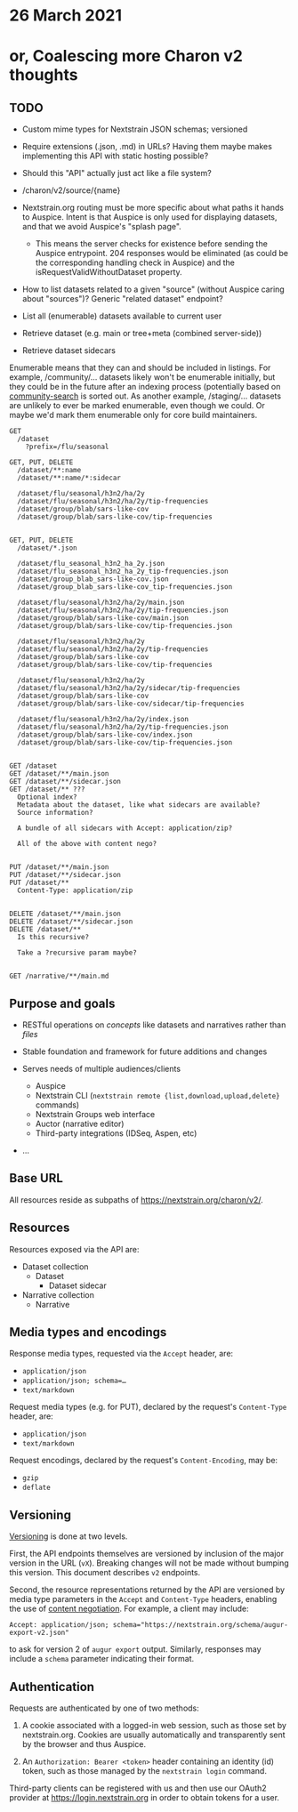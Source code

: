 # 26 March 2021
# or, Coalescing more Charon v2 thoughts

## TODO

  * Custom mime types for Nextstrain JSON schemas; versioned
  * Require extensions (.json, .md) in URLs?  Having them maybe makes
    implementing this API with static hosting possible?

  * Should this "API" actually just act like a file system?

  * /charon/v2/source/{name}

  * Nextstrain.org routing must be more specific about what paths it hands to Auspice.  Intent is that Auspice is only used for displaying datasets, and that we avoid Auspice's "splash page".
    * This means the server checks for existence before sending the Auspice entrypoint.  204 responses would be eliminated (as could be the corresponding handling check in Auspice) and the isRequestValidWithoutDataset property.

  * How to list datasets related to a given "source" (without Auspice caring
    about "sources")?  Generic "related dataset" endpoint?


* List all (enumerable) datasets available to current user
* Retrieve dataset (e.g. main or tree+meta (combined server-side))
* Retrieve dataset sidecars


Enumerable means that they can and should be included in listings.  For
example, /community/… datasets likely won't be enumerable initially, but they
could be in the future after an indexing process (potentially based on
[community-search][] is sorted out.  As another example, /staging/… datasets
are unlikely to ever be marked enumerable, even though we could.  Or maybe we'd
mark them enumerable only for core build maintainers.

[community-search]: https://github.com/nextstrain/community-search


    GET
      /dataset
        ?prefix=/flu/seasonal

    GET, PUT, DELETE
      /dataset/**:name
      /dataset/**:name/*:sidecar

      /dataset/flu/seasonal/h3n2/ha/2y
      /dataset/flu/seasonal/h3n2/ha/2y/tip-frequencies
      /dataset/group/blab/sars-like-cov
      /dataset/group/blab/sars-like-cov/tip-frequencies


    GET, PUT, DELETE
      /dataset/*.json

      /dataset/flu_seasonal_h3n2_ha_2y.json
      /dataset/flu_seasonal_h3n2_ha_2y_tip-frequencies.json
      /dataset/group_blab_sars-like-cov.json
      /dataset/group_blab_sars-like-cov_tip-frequencies.json

      /dataset/flu/seasonal/h3n2/ha/2y/main.json
      /dataset/flu/seasonal/h3n2/ha/2y/tip-frequencies.json
      /dataset/group/blab/sars-like-cov/main.json
      /dataset/group/blab/sars-like-cov/tip-frequencies.json

      /dataset/flu/seasonal/h3n2/ha/2y
      /dataset/flu/seasonal/h3n2/ha/2y/tip-frequencies
      /dataset/group/blab/sars-like-cov
      /dataset/group/blab/sars-like-cov/tip-frequencies

      /dataset/flu/seasonal/h3n2/ha/2y
      /dataset/flu/seasonal/h3n2/ha/2y/sidecar/tip-frequencies
      /dataset/group/blab/sars-like-cov
      /dataset/group/blab/sars-like-cov/sidecar/tip-frequencies

      /dataset/flu/seasonal/h3n2/ha/2y/index.json
      /dataset/flu/seasonal/h3n2/ha/2y/tip-frequencies.json
      /dataset/group/blab/sars-like-cov/index.json
      /dataset/group/blab/sars-like-cov/tip-frequencies.json


    GET /dataset
    GET /dataset/**/main.json
    GET /dataset/**/sidecar.json
    GET /dataset/** ???
      Optional index?
      Metadata about the dataset, like what sidecars are available?
      Source information?

      A bundle of all sidecars with Accept: application/zip?

      All of the above with content nego?


    PUT /dataset/**/main.json
    PUT /dataset/**/sidecar.json
    PUT /dataset/**
      Content-Type: application/zip


    DELETE /dataset/**/main.json
    DELETE /dataset/**/sidecar.json
    DELETE /dataset/**
      Is this recursive?
      
      Take a ?recursive param maybe?


    GET /narrative/**/main.md



## Purpose and goals

  * RESTful operations on _concepts_ like datasets and narratives rather than
   _files_

  * Stable foundation and framework for future additions and changes

  * Serves needs of multiple audiences/clients
    - Auspice
    - Nextstrain CLI (`nextstrain remote {list,download,upload,delete}` commands)
    - Nextstrain Groups web interface
    - Auctor (narrative editor)
    - Third-party integrations (IDSeq, Aspen, etc)

  * ...


## Base URL

All resources reside as subpaths of <https://nextstrain.org/charon/v2/>.


## Resources

Resources exposed via the API are:

  - Dataset collection
    - Dataset
      - Dataset sidecar
  - Narrative collection
    - Narrative


## Media types and encodings

Response media types, requested via the `Accept` header, are:

  * `application/json`
  * `application/json; schema=…`
  * `text/markdown`

Request media types (e.g. for PUT), declared by the request's `Content-Type`
header, are:

  * `application/json`
  * `text/markdown`

Request encodings, declared by the request's `Content-Encoding`, may be:

  * `gzip`
  * `deflate`


## Versioning

[Versioning][] is done at two levels.

First, the API endpoints themselves are versioned by inclusion of the major
version in the URL (`vX`).  Breaking changes will not be made without bumping
this version.  This document describes `v2` endpoints.

Second, the resource representations returned by the API are versioned by media
type parameters in the `Accept` and `Content-Type` headers, enabling the use of
[content negotiation][].  For example, a client may include:

    Accept: application/json; schema="https://nextstrain.org/schema/augur-export-v2.json"

to ask for version 2 of `augur export` output.  Similarly, responses may
include a `schema` parameter indicating their format.

[Versioning]: https://restfulapi.net/versioning/
[content negotiation]: https://restfulapi.net/content-negotiation/


## Authentication

Requests are authenticated by one of two methods:

 1. A cookie associated with a logged-in web session, such as those set by
    nextstrain.org.  Cookies are usually automatically and transparently sent
    by the browser and thus Auspice.

 2. An `Authorization: Bearer <token>` header containing an identity (id)
    token, such as those managed by the `nextstrain login` command.

Third-party clients can be registered with us and then use our OAuth2 provider
at <https://login.nextstrain.org> in order to obtain tokens for a user.
